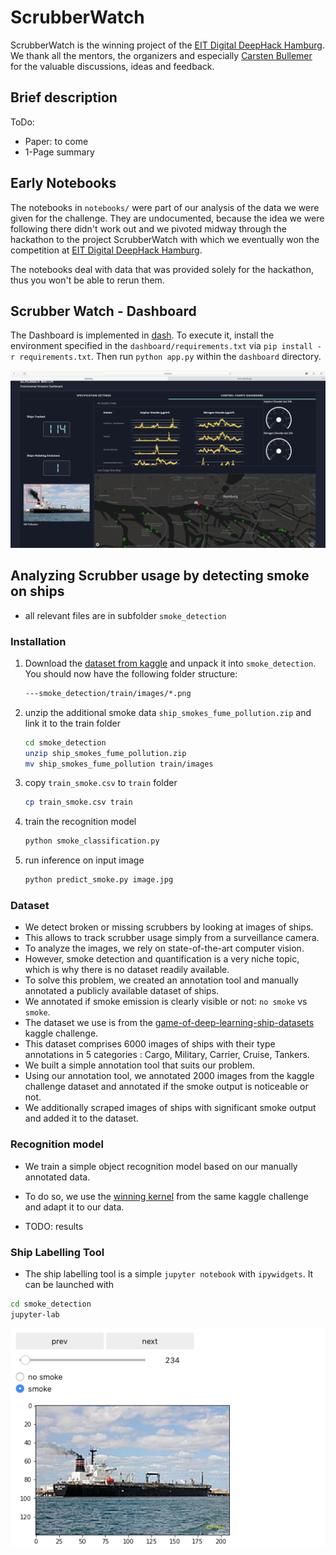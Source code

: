 # ScrubberWatch

ScrubberWatch is the winning project of the [EIT Digital DeepHack Hamburg](https://ultrahack.org/hamburghack2019). We thank all the mentors, the organizers and especially [Carsten Bullemer](https://seadevcon.com/about-us/) for the valuable discussions, ideas and feedback. 

## Brief description


ToDo:
* Paper: to come
* 1-Page summary 


## Early Notebooks

The notebooks in `notebooks/` were part of our analysis of the data we were given for the challenge. They are undocumented, because the idea we were following there didn't work out and we pivoted midway through the hackathon to the project ScrubberWatch with which we eventually won the competition at [EIT Digital DeepHack Hamburg](https://ultrahack.org/hamburghack2019).

The notebooks deal with data that was provided solely for the hackathon, thus you won't be able to rerun them.

## Scrubber Watch - Dashboard

The Dashboard is implemented in [dash](https://plot.ly/dash/). To execute it, install the environment specified in the `dashboard/requirements.txt` via `pip install -r requirements.txt`. Then run `python app.py` within the `dashboard` directory. 


![dashboard demo](assets/dashboard.png "A small DEMO dashboard")


## Analyzing Scrubber usage by detecting smoke on ships

* all relevant files are in subfolder `smoke_detection`

### Installation

1. Download the [dataset from kaggle](https://www.kaggle.com/arpitjain007/game-of-deep-learning-ship-datasets/) and unpack it into `smoke_detection`. 
You should now have the following folder structure:
    ```bash
    ---smoke_detection/train/images/*.png
    ```

2. unzip the additional smoke data `ship_smokes_fume_pollution.zip` and link it to the train folder
    ```bash
    cd smoke_detection
    unzip ship_smokes_fume_pollution.zip
    mv ship_smokes_fume_pollution train/images
    ```

2. copy `train_smoke.csv` to `train` folder
    ```bash
    cp train_smoke.csv train
    ```

3. train the recognition model
    ```bash
    python smoke_classification.py
    ```

4. run inference on input image
    ```bash
    python predict_smoke.py image.jpg
    ```

    
### Dataset

* We detect broken or missing scrubbers by looking at images of ships.
* This allows to track scrubber usage simply from a surveillance camera.
* To analyze the images, we rely on state-of-the-art computer vision. 
* However, smoke detection and quantification is a very niche topic, which is why there is no dataset readily available.
* To solve this problem, we created an annotation tool and manually annotated a publicly available dataset of ships.
* We annotated if smoke emission is clearly visible or not: `no smoke` vs `smoke`.
* The dataset we use is from the [game-of-deep-learning-ship-datasets](https://www.kaggle.com/arpitjain007/game-of-deep-learning-ship-datasets) kaggle challenge.
* This dataset comprises 6000 images of ships with their type annotations in 5 categories : Cargo, Military, Carrier, Cruise, Tankers. 
* We built a simple annotation tool that suits our problem. 
* Using our annotation tool, we annotated 2000 images from the kaggle challenge dataset and annotated if the smoke output is noticeable or not. 
* We additionally scraped images of ships with significant smoke output and added it to the dataset.


### Recognition model

* We train a simple object recognition model based on our manually annotated data.
* To do so, we use the [winning kernel](https://www.kaggle.com/sandeeppat/ship-classification-top-3-5-kernel) from the same kaggle challenge and adapt it to our data.


* TODO: results



### Ship Labelling Tool

* The ship labelling tool is a simple `jupyter notebook` with `ipywidgets`. It can be launched with
```bash
cd smoke_detection
jupyter-lab
```

![annotation tool demo](assets/annotation_tool.png "Our self-build annotation tool.")


